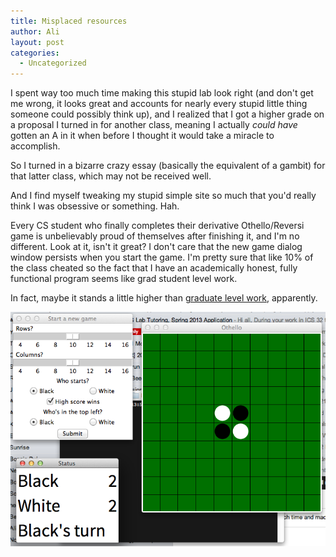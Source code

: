 ```yaml
---
title: Misplaced resources
author: Ali
layout: post
categories:
  - Uncategorized
---
```

I spent way too much time making this stupid lab look right (and don't get me wrong, it looks great and accounts for nearly every stupid little thing someone could possibly think up), and I realized that I got a higher grade on a proposal I turned in for another class, meaning I actually *could have* gotten an A in it when before I thought it would take a miracle to accomplish.

So I turned in a bizarre crazy essay (basically the equivalent of a gambit) for that latter class, which may not be received well.

And I find myself tweaking my stupid simple site so much that you'd really think I was obsessive or something. Hah.

Every CS student who finally completes their derivative Othello/Reversi game is unbelievably proud of themselves after finishing it, and I'm no different. Look at it, isn't it great? I don't care that the new game dialog window persists when you start the game. I'm pretty sure that like 10% of the class cheated so the fact that I have an academically honest, fully functional program seems like grad student level work.

In fact, maybe it stands a little higher than [graduate level work](http://www.theatlantic.com/magazine/archive/2012/12/the-data-vigilante/309172/), apparently.

![](/content/Screen-Shot-2013-03-16-at-6.40.57-PM.png)